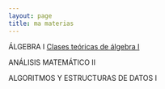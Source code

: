 ```yaml
---
layout: page
title: ma materias
---
```

ÁLGEBRA I
[Clases teóricas de álgebra I](/2017-03-17-teoría-de-álgebra-I/)

ANÁLISIS MATEMÁTICO II

ALGORITMOS Y ESTRUCTURAS DE DATOS I
